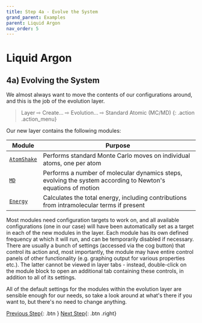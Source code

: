 ```yaml
---
title: Step 4a - Evolve the System
grand_parent: Examples
parent: Liquid Argon
nav_order: 5
---
```

# Liquid Argon

## 4a) Evolving the System

We almost always want to move the contents of our configurations around, and this is the job of the evolution layer.

> Layer &#8680; Create... &#8680; Evolution... &#8680; Standard Atomic (MC/MD)
{: .action .action_menu}

Our new layer contains the following modules:

| Module | Purpose |
|--------|---------|
| [`AtomShake`](/modules/atomshake) | Performs standard Monte Carlo moves on individual atoms, one per atom |
| [`MD`](/modules/md) | Performs a number of molecular dynamics steps, evolving the system according to Newton's equations of motion |
| [`Energy`](/modules/energy) | Calculates the total energy, including contributions from intramolecular terms if present |

Most modules need configuration targets to work on, and all available configurations (one in our case) will have been automatically set as a target in each of the new modules in the layer. Each module has its own defined frequency at which it will run, and can be temporarily disabled if necessary. There are usually a bunch of settings (accessed via the cog button) that control its action and, most importantly, the module may have entire control panels of other functionality (e.g. graphing output for various properties etc.). The latter cannot be viewed in layer tabs - instead, double-click on the module block to open an additional tab containing these controls, in addition to all of its settings.

All of the default settings for the modules within the evolution layer are sensible enough for our needs, so take a look around at what's there if you want to, but there's no need to change anything.

[Previous Step](step4.md){: .btn }   [Next Step](step4b.md){: .btn .right}
